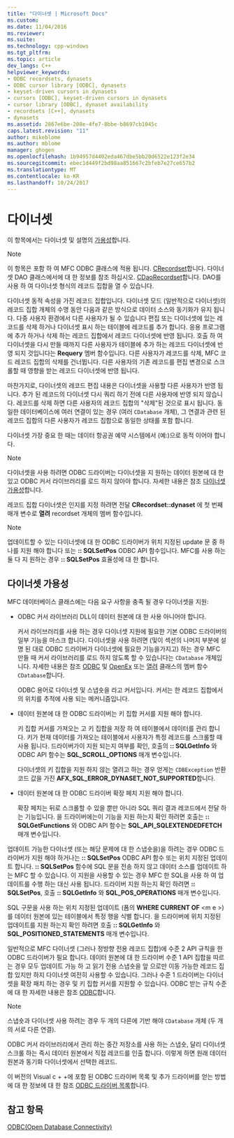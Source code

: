 ```yaml
---
title: "다이너셋 | Microsoft Docs"
ms.custom: 
ms.date: 11/04/2016
ms.reviewer: 
ms.suite: 
ms.technology: cpp-windows
ms.tgt_pltfrm: 
ms.topic: article
dev_langs: C++
helpviewer_keywords:
- ODBC recordsets, dynasets
- ODBC cursor library [ODBC], dynasets
- keyset-driven cursors in dynasets
- cursors [ODBC], keyset-driven cursors in dynasets
- cursor library [ODBC], dynaset availability
- recordsets [C++], dynasets
- dynasets
ms.assetid: 2867e6be-208e-4fe7-8bbe-b8697cb1045c
caps.latest.revision: "11"
author: mikeblome
ms.author: mblome
manager: ghogen
ms.openlocfilehash: 1b94957d4402eda467dbe5bb20d6522e123f2e34
ms.sourcegitcommit: ebec1d449f2bd98aa851667c2bfeb7e27ce657b2
ms.translationtype: MT
ms.contentlocale: ko-KR
ms.lasthandoff: 10/24/2017
---
```

# <a name="dynaset"></a>다이너셋
이 항목에서는 다이너셋 및 설명의 [가용성](#_core_availability_of_dynasets)합니다.  
  
> [!NOTE]
>  이 항목은 포함 하 여 MFC ODBC 클래스에 적용 됩니다. [CRecordset](../../mfc/reference/crecordset-class.md)합니다. 다이너셋 DAO 클래스에서에 대 한 정보를 참조 하십시오. [CDaoRecordset](../../mfc/reference/cdaorecordset-class.md)합니다. DAO를 사용 하 여 다이너셋 형식의 레코드 집합을 열 수 있습니다.  
  
 다이너셋 동적 속성을 가진 레코드 집합입니다. 다이너셋 모드 (일반적으로 다이너셋)의 레코드 집합 개체의 수명 동안 다음과 같은 방식으로 데이터 소스와 동기화가 유지 됩니다. 다중 사용자 환경에서 다른 사용자가 될 수 있습니다 편집 또는 다이너셋에 있는 레코드를 삭제 하거나 다이너셋 표시 하는 테이블에 레코드를 추가 합니다. 응용 프로그램에 추가 하거나 삭제 하는 레코드 집합에서 레코드 다이너셋에 반영 됩니다. 호출 하 여 다이너셋을 다시 만들 때까지 다른 사용자가 테이블에 추가 하는 레코드 다이너셋에 반영 되지 것입니다는 **Requery** 멤버 함수입니다. 다른 사용자가 레코드를 삭제, MFC 코드 레코드 집합의 삭제를 건너뜁니다. 다른 사용자의 기존 레코드를 편집 변경으로 스크롤할 때 영향을 받는 레코드 다이너셋에 반영 됩니다.  
  
 마찬가지로, 다이너셋의 레코드 편집 내용은 다이너셋을 사용할 다른 사용자가 반영 됩니다. 추가 된 레코드의 다이너셋 다시 쿼리 하기 전에 다른 사용자에 반영 되지 않습니다. 레코드를 삭제 하면 다른 사용자의 레코드 집합의 "삭제"된 것으로 표시 됩니다. 동일한 데이터베이스에 여러 연결이 있는 경우 (여러 `CDatabase` 개체), 그 연결과 관련 된 레코드 집합의 다른 사용자가 레코드 집합으로 동일한 상태를 포함 합니다.  
  
 다이너셋 가장 중요 한 때는 데이터 항공권 예약 시스템에서 (예:)으로 동적 이어야 합니다.  
  
> [!NOTE]
>  다이너셋을 사용 하려면 ODBC 드라이버는 다이너셋을 지 원하는 데이터 원본에 대 한 있고 ODBC 커서 라이브러리를 로드 하지 않아야 합니다. 자세한 내용은 참조 [다이너셋 가용성](#_core_availability_of_dynasets)합니다.  
  
 레코드 집합 다이너셋은 인지를 지정 하려면 전달 **CRecordset::dynaset** 에 첫 번째 매개 변수로 **열려** recordset 개체의 멤버 함수입니다.  
  
> [!NOTE]
>  업데이트할 수 있는 다이너셋에 대 한 ODBC 드라이버가 위치 지정된 update 문 중 하나를 지원 해야 합니다 또는 **:: SQLSetPos** ODBC API 함수입니다. MFC를 사용 하는 둘 다 지 원하는 경우 **:: SQLSetPos** 효율성에 대 한 합니다.  
  
##  <a name="_core_availability_of_dynasets"></a>다이너셋 가용성  
 MFC 데이터베이스 클래스에는 다음 요구 사항을 충족 될 경우 다이너셋을 지원:  
  
-   ODBC 커서 라이브러리 DLL이 데이터 원본에 대 한 사용 아니어야 합니다.  
  
     커서 라이브러리를 사용 하는 경우 다이너셋 지원에 필요한 기본 ODBC 드라이버의 일부 기능을 마스크 합니다. 다이너셋을 사용 하려면 (및이 섹션의 나머지 부분에 설명 된 대로 ODBC 드라이버가 다이너셋에 필요한 기능을가지고) 하는 경우 MFC 만들 때 커서 라이브러리를 로드 하지 않도록 할 수 있습니다는 `CDatabase` 개체입니다. 자세한 내용은 참조 [ODBC](../../data/odbc/odbc-basics.md) 및 [OpenEx](../../mfc/reference/cdatabase-class.md#openex) 또는 [열려](../../mfc/reference/cdatabase-class.md#open) 클래스의 멤버 함수 `CDatabase`합니다.  
  
     ODBC 용어로 다이너셋 및 스냅숏을 라고 커서입니다. 커서는 한 레코드 집합에서의 위치를 추적에 사용 되는 메커니즘입니다.  
  
-   데이터 원본에 대 한 ODBC 드라이버는 키 집합 커서를 지원 해야 합니다.  
  
     키 집합 커서를 가져오는 고 키 집합을 저장 하 여 테이블에서 데이터를 관리 합니다. 키가 현재 데이터를 가져오는 테이블에서 사용자가 특정 레코드를 스크롤할 때 사용 됩니다. 드라이버가이 지원 되는지 여부를 확인, 호출의 **:: SQLGetInfo** 와 ODBC API 함수는 **SQL_SCROLL_OPTIONS** 매개 변수입니다.  
  
     다이너셋의 키 집합을 지원 하지 않는 열려고 하는 경우 얻게는 `CDBException` 반환 코드 값을 가진 **AFX_SQL_ERROR_DYNASET_NOT_SUPPORTED**합니다.  
  
-   데이터 원본에 대 한 ODBC 드라이버 확장 페치 지원 해야 합니다.  
  
     확장 페치는 뒤로 스크롤할 수 있을 뿐만 아니라 SQL 쿼리 결과 레코드에서 전달 하는 기능입니다. 을 드라이버에는이 기능을 지원 하는지 확인 하려면 호출는 **:: SQLGetFunctions** 와 ODBC API 함수는 **SQL_API_SQLEXTENDEDFETCH** 매개 변수입니다.  
  
 업데이트 가능한 다이너셋 (또는 해당 문제에 대 한 스냅숏을)을 하려는 경우 ODBC 드라이버가 지원 해야 하거나는 **:: SQLSetPos** ODBC API 함수 또는 위치 지정된 업데이트 합니다. **:: SQLSetPos** 함수에 SQL 문을 전송 하지 않고 데이터 소스를 업데이트 하는 MFC 할 수 있습니다. 이 지원을 사용할 수 있는 경우 MFC 한 SQL을 사용 하 여 업데이트를 수행 하는 대신 사용 됩니다. 드라이버 지원 하는지 확인 하려면 **:: SQLSetPos**, 호출 **:: SQLGetInfo** 와 **SQL_POS_OPERATIONS** 매개 변수입니다.  
  
 SQL 구문을 사용 하는 위치 지정된 업데이트 (폼의 **WHERE CURRENT OF** \<m e >)를 데이터 원본에 있는 테이블에서 특정 행을 식별 합니다. 을 드라이버에 위치 지정된 업데이트를 지원 하는지 확인 하려면 호출 **:: SQLGetInfo** 와 **SQL_POSITIONED_STATEMENTS** 매개 변수입니다.  
  
 일반적으로 MFC 다이너셋 (그러나 정방향 전용 레코드 집합)에 수준 2 API 규칙을 한 ODBC 드라이버가 필요 합니다. 데이터 원본에 대 한 드라이버 수준 1 API 집합을 따르는 경우 모두 업데이트 가능 하 고 읽기 전용 스냅숏을 앞 으로만 이동 가능한 레코드 집합 있지만 하지 다이너셋 여전히 사용할 수 있습니다. 그러나 수준 1 드라이버는 다이너셋을 확장 패치 하는 경우 및 키 집합 커서를 지원할 수 있습니다. ODBC 받는 규칙 수준에 대 한 자세한 내용은 참조 [ODBC](../../data/odbc/odbc-basics.md)합니다.  
  
> [!NOTE]
>  스냅숏과 다이너셋 사용 하려는 경우 두 개의 다른에 기반 해야 `CDatabase` 개체 (두 개의 서로 다른 연결).  
  
 ODBC 커서 라이브러리에서 관리 하는 중간 저장소를 사용 하는 스냅숏, 달리 다이너셋 스크롤 하는 즉시 데이터 원본에서 직접 레코드를 인출 합니다. 이렇게 하면 원래 데이터 원본과 동기화 다이너셋에서 선택한 레코드.  
  
 이 버전의 Visual c + +에 포함 된 ODBC 드라이버 목록 및 추가 드라이버를 얻는 방법에 대 한 정보에 대 한 참조 [ODBC 드라이버 목록](../../data/odbc/odbc-driver-list.md)합니다.  
  
## <a name="see-also"></a>참고 항목  
 [ODBC(Open Database Connectivity)](../../data/odbc/open-database-connectivity-odbc.md)